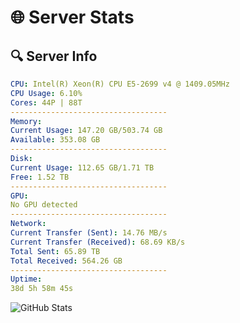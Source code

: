 # 🌐 Server Stats
## 🔍 Server Info
```yaml
CPU: Intel(R) Xeon(R) CPU E5-2699 v4 @ 1409.05MHz
CPU Usage: 6.10%
Cores: 44P | 88T
-----------------------------------
Memory:
Current Usage: 147.20 GB/503.74 GB
Available: 353.08 GB
-----------------------------------
Disk:
Current Usage: 112.65 GB/1.71 TB
Free: 1.52 TB
-----------------------------------
GPU:
No GPU detected
-----------------------------------
Network:
Current Transfer (Sent): 14.76 MB/s
Current Transfer (Received): 68.69 KB/s
Total Sent: 65.89 TB
Total Received: 564.26 GB
-----------------------------------
Uptime:
38d 5h 58m 45s
```
![GitHub Stats](https://img.shields.io/badge/Updated-2025-04-15_03:21:34-blue)